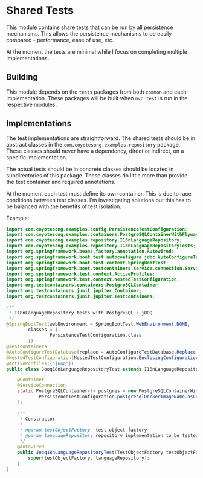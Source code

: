 # Shared Tests

This module contains share tests that can be run by all persistence mechanisms.
This allows the persistence mechanisms to be easily compared - performance, ease
of use, etc.

At the moment the tests are minimal while I focus on completing multiple
implementations.

## Building

This module depends on the `tests` packages from both `common` and each
implementation. These packages will be built when `mvn test` is run in
the respective modules.

## Implementations

The test implementations are straightforward. The shared tests should be in
abstract classes in the `com.coyotesong.examples.repository` package. These
classes should never have a dependency, direct or indirect, on a specific
implementation.

The actual tests should be in concrete classes should be located in
subdirectories of this package. These classes do little more than provide
the test container and required annotations.

At the moment each test must define its own container. This is due to
race conditions between test classes. I'm investigating solutions but
this has to be balanced with the benefits of test isolation.

Example:

```java
import com.coyotesong.examples.config.PersistenceTestConfiguration;
import com.coyotesong.examples.containers.PostgreSQLContainerWithFlyway;
import com.coyotesong.examples.repository.I18nLanguageRepository;
import com.coyotesong.examples.repository.I18nLanguageRepositoryTests;
import org.springframework.beans.factory.annotation.Autowired;
import org.springframework.boot.test.autoconfigure.jdbc.AutoConfigureTestDatabase;
import org.springframework.boot.test.context.SpringBootTest;
import org.springframework.boot.testcontainers.service.connection.ServiceConnection;
import org.springframework.test.context.ActiveProfiles;
import org.springframework.test.context.NestedTestConfiguration;
import org.testcontainers.containers.PostgreSQLContainer;
import org.testcontainers.junit.jupiter.Container;
import org.testcontainers.junit.jupiter.Testcontainers;

/**
 * I18nLanguageRepository tests with PostgreSQL + jOOQ
 */
@SpringBootTest(webEnvironment = SpringBootTest.WebEnvironment.NONE,
        classes = {
                PersistenceTestConfiguration.class
        })
@Testcontainers
@AutoConfigureTestDatabase(replace = AutoConfigureTestDatabase.Replace.NONE)
@NestedTestConfiguration(NestedTestConfiguration.EnclosingConfiguration.INHERIT)
@ActiveProfiles({"jooq"})
public class Jooq18nLanguageRepositoryTest extends I18nLanguageRepositoryTests {

    @Container
    @ServiceConnection
    static PostgreSQLContainer<?> postgres = new PostgreSQLContainerWithFlyway<>(
            PersistenceTestConfiguration.postgresqlDockerImageName.asCanonicalNameString()
    );

    /**
     * Constructor
     *
     * @param testObjectFactory  test object factory
     * @param languageRepository repository implementation to be tested
     */
    @Autowired
    public Jooq18nLanguageRepositoryTest(TestObjectFactory testObjectFactory, I18nLanguageRepository languageRepository) {
        super(testObjectFactory, languageRepository);
    }
}
```